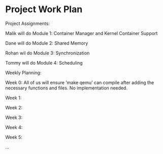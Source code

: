# Project Work Plan

Project Assignments:

Malik will do Module 1: Container Manager and Kernel Container Support

Dane will do Module 2: Shared Memory

Rohan wil do Module 3: Synchronization

Tommy will do Module 4: Scheduling


Weekly Planning:

Week 0: 
All of us will ensure 'make qemu' can compile after adding the necessary functions and files. No implementation needed. 

Week 1:

Week 2:

Week 3:

Week 4:

Week 5: 

...
